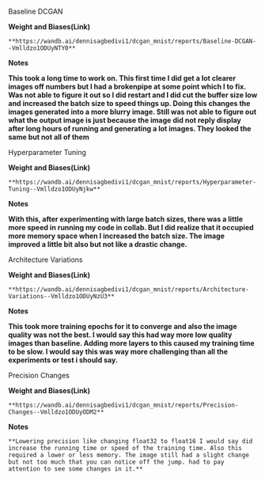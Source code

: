 Baseline DCGAN

**Weight and Biases(Link)**

    **https://wandb.ai/dennisagbedivi1/dcgan_mnist/reports/Baseline-DCGAN--Vmlldzo1ODUyNTY0**

**Notes**

**This took a long time to work on. This first time I did get a lot clearer images off numbers but I had a brokenpipe at some point which I to fix. Was not able to figure it out so I did restart and I did cut the buffer size low and increased the batch size to speed things up. Doing this changes the images generated into a more blurry image. Still was not able to figure out what the output image is just because the image did not reply display after long hours of running and generating a lot images. They looked the same but not all of them**

Hyperparameter Tuning

**Weight and Biases(Link)**

    **https://wandb.ai/dennisagbedivi1/dcgan_mnist/reports/Hyperparameter-Tuning--Vmlldzo1ODUyNjkw**

**Notes**

**With this, after experimenting with large batch sizes, there was a little more speed in running my code in collab. But I did realize that it occupied more memory space when I increased the batch size. The image improved a little bit also but not like a drastic change.**

Architecture Variations

**Weight and Biases(Link)**

    **https://wandb.ai/dennisagbedivi1/dcgan_mnist/reports/Architecture-Variations--Vmlldzo1ODUyNzU3**

**Notes**

**This took more training epochs for it to converge and also the image quality was not the best. I would say this had way more low quality images than baseline. Adding more layers to this caused my training time to be slow. I would say this was way more challenging than all the experiments or test i should say.**

Precision Changes

**Weight and Biases(Link)**

    **https://wandb.ai/dennisagbedivi1/dcgan_mnist/reports/Precision-Changes--Vmlldzo1ODUyODM2**

**Notes**

    **Lowering precision like changing float32 to float16 I would say did increase the running time or speed of the training time. Also this required a lower or less memory. The image still had a slight change but not too much that you can notice off the jump. had to pay attention to see some changes in it.**

    
